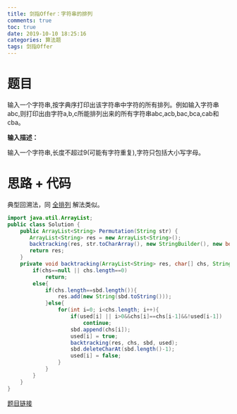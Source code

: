 ```yaml
---
title: 剑指Offer：字符串的排列
comments: true
toc: true
date: 2019-10-10 18:25:16
categories: 算法题
tags: 剑指Offer
---
```


# 题目

输入一个字符串,按字典序打印出该字符串中字符的所有排列。例如输入字符串abc,则打印出由字符a,b,c所能排列出来的所有字符串abc,acb,bac,bca,cab和cba。

**输入描述：**

输入一个字符串,长度不超过9(可能有字符重复),字符只包括大小写字母。

# 思路 + 代码

典型回溯法，同 [全排列]() 解法类似。

```java
import java.util.ArrayList;
public class Solution {
    public ArrayList<String> Permutation(String str) {
       ArrayList<String> res = new ArrayList<String>();
       backtracking(res, str.toCharArray(), new StringBuilder(), new boolean[str.length()]);
       return res;
    }
    private void backtracking(ArrayList<String> res, char[] chs, StringBuilder sbd, boolean[] used){
        if(chs==null || chs.length==0)
            return;
        else{
            if(chs.length==sbd.length()){
                res.add(new String(sbd.toString()));
            }else{
                for(int i=0; i<chs.length; i++){
                    if(used[i] || i>0&&chs[i]==chs[i-1]&&!used[i-1])
                        continue;
                    sbd.append(chs[i]);
                    used[i] = true;
                    backtracking(res, chs, sbd, used);
                    sbd.deleteCharAt(sbd.length()-1);
                    used[i] = false;
                }
            }
        }
    }
}
```

<u><font color=#1772b4>[题目链接](https://www.nowcoder.com/practice/fe6b651b66ae47d7acce78ffdd9a96c7?tpId=13&tqId=11180&tPage=1&rp=1&ru=/ta/coding-interviews&qru=/ta/coding-interviews/question-ranking)</font></u>